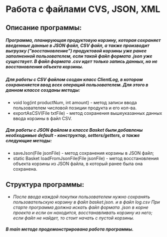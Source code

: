 # Работа с файлами CVS, JSON, XML

## Описание программы:

##### Программа, планирующая продуктовую корзину, которая сохраняет введенные данные в JSON файл, CSV файл, а также производит выгрузку ("восстановление") продуктовой корзины уже ранее заполненной пользователем, если такой файл формата .json уже существует. В файл формата .csv идет только запись данных, но не восстановления объекта корзины.
##### Для работы с CSV файлом создан класс ClientLog, в котором сохраненяется ввод всех операций пользователем. Для этого в данном классе созданы методы:
- void log(int productNum, int amount) - метод записи ввода пользователем числовой позиции продукта и его кол-ва.
- exportAsCSV(File txtFile) - метод сохранения вышеуказанных данных ввода корзины в файл CSV.

##### Для работы с JSON файлом в классе Basket были добавлены необходимые default - конструктор, setters/getters, а также следующие методы:
- saveJson(File jsonFile) - метод сохранения корзины в JSON файл;
- static Basket loadFromJsonFile(File jsonFile) - метод восстановления объекта корзины из JSON файла, в который ранее
  была она сохранена.

## Структура программы:
- *После ввода каждой покупки пользователем нужно сохранять пользовательскую корзину в файл basket.json. и в файл
  log.csv При старте программа должна искать файл формата .json в корне проекта и если он находится, восстанавливать
  корзину из него; если файл не найдет, то стоит начать с пустой корзины.*

##### В main методе продемонстрирована работа программы.
